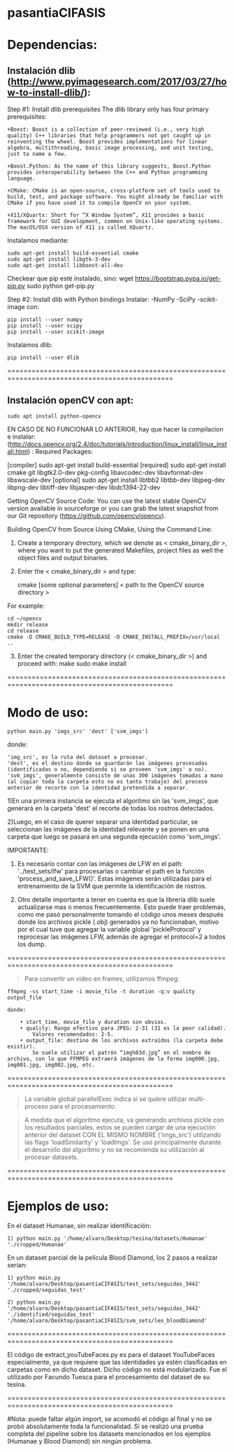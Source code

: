 # pasantiaCIFASIS

Dependencias:
=============

Instalación dlib (http://www.pyimagesearch.com/2017/03/27/how-to-install-dlib/):
-----------------

Step #1: Install dlib prerequisites
The dlib library only has four primary prerequisites:

    +Boost: Boost is a collection of peer-reviewed (i.e., very high quality) C++ libraries that help programmers not get caught up in reinventing the wheel. Boost provides implementations for linear algebra, multithreading, basic image processing, and unit testing, just to name a few.

    +Boost.Python: As the name of this library suggests, Boost.Python provides interoperability between the C++ and Python programming language.

    +CMake: CMake is an open-source, cross-platform set of tools used to build, test, and package software. You might already be familiar with CMake if you have used it to compile OpenCV on your system.

    +X11/XQuartx: Short for “X Window System”, X11 provides a basic framework for GUI development, common on Unix-like operating systems. The macOS/OSX version of X11 is called XQuartz.

Instalamos mediante:

    sudo apt-get install build-essential cmake
    sudo apt-get install libgtk-3-dev
    sudo apt-get install libboost-all-dev


Checkear que pip esté instalado, sino:
wget https://bootstrap.pypa.io/get-pip.py
sudo python get-pip.py

Step #2: Install dlib with Python bindings
Instalar:
    -NumPy
    -SciPy
    -scikit-image
con:

    pip install --user numpy
    pip install --user scipy
    pip install --user scikit-image
    
Instalamos dlib:

    pip install --user dlib

===============================================================================================

Instalación openCV con apt:
---------------------------
    sudo apt install python-opencv

EN CASO DE NO FUNCIONAR LO ANTERIOR, hay que hacer la compilacion e instalar:
(http://docs.opencv.org/2.4/doc/tutorials/introduction/linux_install/linux_install.html) :
Required Packages:

[compiler] sudo apt-get install build-essential
[required] sudo apt-get install cmake git libgtk2.0-dev pkg-config libavcodec-dev libavformat-dev libswscale-dev
[optional] sudo apt-get install libtbb2 libtbb-dev libjpeg-dev libpng-dev libtiff-dev libjasper-dev libdc1394-22-dev

Getting OpenCV Source Code:
You can use the latest stable OpenCV version available in sourceforge or you can grab the latest snapshot from our Git repository (https://github.com/opencv/opencv).

Building OpenCV from Source Using CMake, Using the Command Line:
1. Create a temporary directory, which we denote as < cmake_binary_dir >, where you want to put the generated Makefiles, project files as well the object files and output binaries.

2. Enter the < cmake_binary_dir > and type:

    cmake [some optional parameters] < path to the OpenCV source directory >
    
For example:
    
    cd ~/opencv
    mkdir release
    cd release
    cmake -D CMAKE_BUILD_TYPE=RELEASE -D CMAKE_INSTALL_PREFIX=/usr/local ..

3. Enter the created temporary directory (< cmake_binary_dir >) and proceed with:
    make
    sudo make install

===============================================================================================

Modo de uso:
============
    python main.py 'imgs_src' 'dest' ['svm_imgs']

donde:

	'img_src', es la ruta del dataset a procesar.
	'dest', es el destino donde se guardarán las imágenes procesadas (identificadas o no, dependiendo si se proveen 'svm_imgs' o no).
	'svm_imgs', generalmente consiste de unas 300 imágenes tomadas a mano (al copiar toda la carpeta esto no es tanto trabajo) del proceso anterior de recorte con la identidad pretendida a separar.

1)En una primera instancia se ejecuta el algoritmo sin las 'svm_imgs', que generará en la carpeta 'dest' el recorte de todas los rostros detectados.

2)Luego, en el caso de querer separar una identidad particular, se seleccionan las imágenes de la identidad relevante y se ponen en una carpeta que luego se pasará en una segunda ejecución como 'svm_imgs'.

IMPORTANTE: 
1) Es necesario contar con las imágenes de LFW en el path: '../test_sets/lfw' para procesarlas o cambiar el path en la función 'process_and_save_LFW()'. Estas imágenes serán utilizadas para el entrenamiento de la SVM que permite la identificación de rostros.

2) Otro detalle importante a tener en cuenta es que la librería dlib suele actualizarse mas o menos frecuentemente. Esto puede traer problemas, como me pasó personalmente tomando el código unos meses después donde los archivos pickle (.obj) generados ya no funcionaban, motivo por el cual tuve que agregar la variable global 'pickleProtocol' y reprocesar las imágenes LFW, además de agregar el protocol=2 a todos los dump.

===============================================================================================

>Para convertir un video en frames, utilizamos ffmpeg: 

	ffmpeg -ss start_time -i movie_file -t duration -q:v quality output_file
    
	donde:
    
		• start_time, movie_file y duration son obvios.
		• quality: Rango efectivo para JPEG: 2-31 (31 es la peor calidad).
			Valores recomendados: 2-5.
		• output_file: destino de los archivos extraídos (la carpeta debe existir). 
			Se suele utilizar el patrón “img%03d.jpg” en el nombre de archivo, con lo que FFMPEG extraerá imágenes de la forma img000.jpg, img001.jpg, img002.jpg, etc.

===============================================================================================
>La variable global parallelExec indica si se quiere utilizar multi-proceso para el procesamiento.

>A medida que el algoritmo ejecuta, va generando archivos pickle con los resultados parciales, estos se pueden cargar de una ejecución anterior del dataset CON EL MISMO NOMBRE ('imgs_src') utilizando las flags 'loadSimilarity' y 'loadImgs'. Se usó principalmente durante el desarrollo del algoritmo y no se recomienda su utilización al procesar datasets. 

===============================================================================================

Ejemplos de uso:
================

En el dataset Humanae, sin realizar identificación:

    1) python main.py '/home/alvaro/Desktop/tesina/datasets/Humanae' './cropped/Humanae'


En un dataset parcial de la película Blood Diamond, los 2 pasos a realizar serían:

    1) python main.py '/home/alvaro/Desktop/pasantiaCIFASIS/test_sets/seguidas_3442' './cropped/seguidas_test'

    2) python main.py '/home/alvaro/Desktop/pasantiaCIFASIS/test_sets/seguidas_3442' './identified/seguidas_test' '/home/alvaro/Desktop/pasantiaCIFASIS/svm_sets/leo_bloodDiamond'

===============================================================================================

El código de extract_youTubeFaces.py es para el dataset YouTubeFaces especialmente, ya que requiere que las identidades ya estén clasificadas en carpetas como en dicho dataset. Dicho código no está modularizado. Fue el utilizado por Facundo Tuesca para el procesamiento del dataset de su tesina.

===============================================================================================

#Nota: puede faltar algún import, se acomodó el código al final y no se probó absolutamente toda la funcionalidad. Sí se realizó una prueba completa del pipeline sobre los datasets mencionados en los ejemplos (Humanae y Blood Diamond) sin ningún problema.
